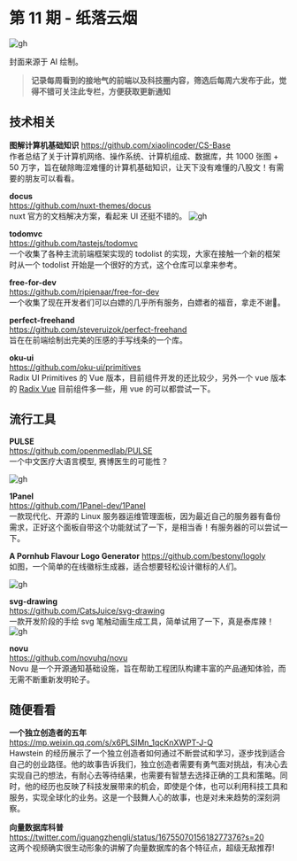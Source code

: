 # 第 11 期 - 纸落云烟
![gh](https://cdn.jsdelivr.net/gh/BarryYangi/ObsStaticData@main/obsidian/1689995206000priuwj.png)

封面来源于 AI 绘制。

>**记录每周看到的接地气的前端以及科技圈内容，筛选后每周六发布于此，觉得不错可关注此专栏，方便获取更新通知**

## 技术相关
**图解计算机基础知识**
https://github.com/xiaolincoder/CS-Base \
作者总结了关于计算机网络、操作系统、计算机组成、数据库，共 1000 张图 + 50 万字，旨在破除晦涩难懂的计算机基础知识，让天下没有难懂的八股文！有需要的朋友可以看看。

**docus** \
https://github.com/nuxt-themes/docus \
nuxt 官方的文档解决方案，看起来 UI 还挺不错的。
![gh](https://cdn.jsdelivr.net/gh/BarryYangi/ObsStaticData@main/obsidian/1689996343000odlw2p.png)


**todomvc** \
https://github.com/tastejs/todomvc \
一个收集了各种主流前端框架实现的 todolist 的实现，大家在接触一个新的框架时从一个 todolist 开始是一个很好的方式，这个仓库可以拿来参考。

**free-for-dev** \
https://github.com/ripienaar/free-for-dev \
一个收集了现在开发者们可以白嫖的几乎所有服务，白嫖者的福音，拿走不谢🫡。

**perfect-freehand** \
https://github.com/steveruizok/perfect-freehand \
旨在在前端绘制出完美的压感的手写线条的一个库。

**oku-ui** \
https://github.com/oku-ui/primitives \
Radix UI Primitives 的 Vue 版本，目前组件开发的还比较少，另外一个 vue 版本的 [Radix Vue](https://www.radix-vue.com/) 目前组件多一些，用 vue 的可以都尝试一下。
## 流行工具
**PULSE** \
https://github.com/openmedlab/PULSE \
一个中文医疗大语言模型, 赛博医生的可能性？

![gh](https://cdn.jsdelivr.net/gh/BarryYangi/ObsStaticData@main/obsidian/1689998904000hgbzth.jpg)

**1Panel** \
https://github.com/1Panel-dev/1Panel \
一款现代化、开源的 Linux 服务器运维管理面板，因为最近自己的服务器有备份需求，正好这个面板自带这个功能就试了一下，是相当香！有服务器的可以尝试一下。

**A Pornhub Flavour Logo Generator**
https://github.com/bestony/logoly \
如图，一个简单的在线徽标生成器，适合想要轻松设计徽标的人们。

![gh](https://cdn.jsdelivr.net/gh/BarryYangi/ObsStaticData@main/obsidian/16899992910001k49hk.png)


**svg-drawing** \
https://github.com/CatsJuice/svg-drawing \
一款开发阶段的手绘 svg 笔触动画生成工具，简单试用了一下，真是泰库辣！
![gh](https://cdn.jsdelivr.net/gh/BarryYangi/ObsStaticData@main/obsidian/1689999412000f0h1nu.svg)


**novu** \
https://github.com/novuhq/novu \
Novu 是一个开源通知基础设施，旨在帮助工程团队构建丰富的产品通知体验，而无需不断重新发明轮子。

## 随便看看
**一个独立创造者的五年** \
https://mp.weixin.qq.com/s/x6PLSIMn_1qcKnXWPT-J-Q \
Hawstein 的经历展示了一个独立创造者如何通过不断尝试和学习，逐步找到适合自己的创业路径。他的故事告诉我们，独立创造者需要有勇气面对挑战，有决心去实现自己的想法，有耐心去等待结果，也需要有智慧去选择正确的工具和策略。同时，他的经历也反映了科技发展带来的机会，即使是个体，也可以利用科技工具和服务，实现全球化的业务。这是一个鼓舞人心的故事，也是对未来趋势的深刻洞察。

**向量数据库科普** \
https://twitter.com/iguangzhengli/status/1675507015618277376?s=20 \
这两个视频确实很生动形象的讲解了向量数据库的各个特征点，超级无敌推荐!

